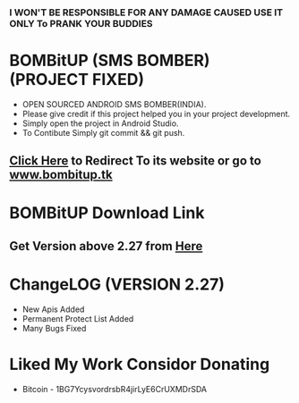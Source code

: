 ### I WON'T BE RESPONSIBLE FOR ANY DAMAGE CAUSED USE IT ONLY To PRANK YOUR BUDDIES

# BOMBitUP (SMS BOMBER) (PROJECT FIXED)
* OPEN SOURCED ANDROID SMS BOMBER(INDIA).
* Please give credit if this project helped you in your project development.
* Simply open the project in Android Studio.
* To Contibute Simply git commit && git push.

## [Click Here](http://www.bombitup.tk) to Redirect To its website or go to www.bombitup.tk

# BOMBitUP Download Link

## Get Version above 2.27 from [Here](https://github.com/Sanchit43/BOMBitUP/releases)

# ChangeLOG (VERSION 2.27)
* New Apis Added
* Permanent Protect List Added
* Many Bugs Fixed

# Liked My Work Considor Donating 
* Bitcoin - 1BG7YcysvordrsbR4jirLyE6CrUXMDrSDA

